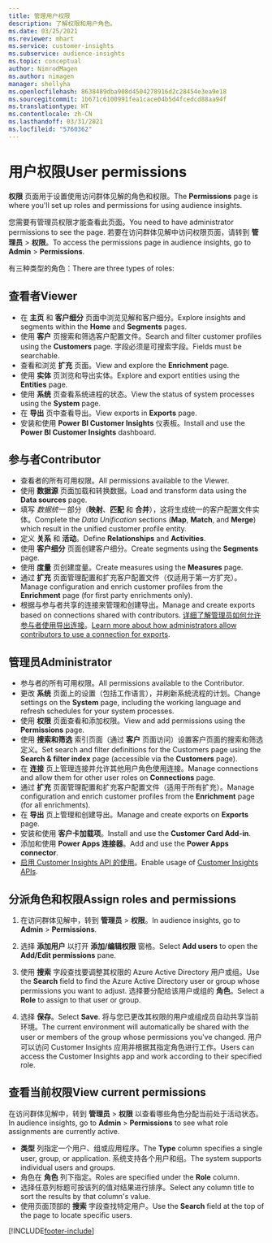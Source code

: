 ```yaml
---
title: 管理用户权限
description: 了解权限和用户角色。
ms.date: 03/25/2021
ms.reviewer: mhart
ms.service: customer-insights
ms.subservice: audience-insights
ms.topic: conceptual
author: NimrodMagen
ms.author: nimagen
manager: shellyha
ms.openlocfilehash: 8638489dba908d4504278916d2c28454e3ea9e18
ms.sourcegitcommit: 1b671c6100991fea1cace04b5d4fcedcd88aa94f
ms.translationtype: HT
ms.contentlocale: zh-CN
ms.lasthandoff: 03/31/2021
ms.locfileid: "5760362"
---
```

# <a name="user-permissions"></a><span data-ttu-id="2ab23-103">用户权限</span><span class="sxs-lookup"><span data-stu-id="2ab23-103">User permissions</span></span>

<span data-ttu-id="2ab23-104">**权限** 页面用于设置使用访问群体见解的角色和权限。</span><span class="sxs-lookup"><span data-stu-id="2ab23-104">The **Permissions** page is where you'll set up roles and permissions for using audience insights.</span></span>

<span data-ttu-id="2ab23-105">您需要有管理员权限才能查看此页面。</span><span class="sxs-lookup"><span data-stu-id="2ab23-105">You need to have administrator permissions to see the page.</span></span> <span data-ttu-id="2ab23-106">若要在访问群体见解中访问权限页面，请转到 **管理员** > **权限**。</span><span class="sxs-lookup"><span data-stu-id="2ab23-106">To access the permissions page in audience insights, go to **Admin** > **Permissions**.</span></span>

<span data-ttu-id="2ab23-107">有三种类型的角色：</span><span class="sxs-lookup"><span data-stu-id="2ab23-107">There are three types of roles:</span></span>

## <a name="viewer"></a><span data-ttu-id="2ab23-108">查看者</span><span class="sxs-lookup"><span data-stu-id="2ab23-108">Viewer</span></span>

- <span data-ttu-id="2ab23-109">在 **主页** 和 **客户细分** 页面中浏览见解和客户细分。</span><span class="sxs-lookup"><span data-stu-id="2ab23-109">Explore insights and segments within the **Home** and **Segments** pages.</span></span>
- <span data-ttu-id="2ab23-110">使用 **客户** 页搜索和筛选客户配置文件。</span><span class="sxs-lookup"><span data-stu-id="2ab23-110">Search and filter customer profiles using the **Customers** page.</span></span> <span data-ttu-id="2ab23-111">字段必须是可搜索字段。</span><span class="sxs-lookup"><span data-stu-id="2ab23-111">Fields must be searchable.</span></span>
- <span data-ttu-id="2ab23-112">查看和浏览 **扩充** 页面。</span><span class="sxs-lookup"><span data-stu-id="2ab23-112">View and explore the **Enrichment** page.</span></span>
- <span data-ttu-id="2ab23-113">使用 **实体** 页浏览和导出实体。</span><span class="sxs-lookup"><span data-stu-id="2ab23-113">Explore and export entities using the **Entities** page.</span></span>
- <span data-ttu-id="2ab23-114">使用 **系统** 页查看系统进程的状态。</span><span class="sxs-lookup"><span data-stu-id="2ab23-114">View the status of system processes  using the **System** page.</span></span>
- <span data-ttu-id="2ab23-115">在 **导出** 页中查看导出。</span><span class="sxs-lookup"><span data-stu-id="2ab23-115">View exports in **Exports** page.</span></span>
- <span data-ttu-id="2ab23-116">安装和使用 **Power BI Customer Insights** 仪表板。</span><span class="sxs-lookup"><span data-stu-id="2ab23-116">Install and use the **Power BI Customer Insights** dashboard.</span></span>

## <a name="contributor"></a><span data-ttu-id="2ab23-117">参与者</span><span class="sxs-lookup"><span data-stu-id="2ab23-117">Contributor</span></span>

- <span data-ttu-id="2ab23-118">查看者的所有可用权限。</span><span class="sxs-lookup"><span data-stu-id="2ab23-118">All permissions available to the Viewer.</span></span>
- <span data-ttu-id="2ab23-119">使用 **数据源** 页面加载和转换数据。</span><span class="sxs-lookup"><span data-stu-id="2ab23-119">Load and transform data using the **Data sources** page.</span></span>
- <span data-ttu-id="2ab23-120">填写 *数据统一* 部分（**映射**、**匹配** 和 **合并**），这将生成统一的客户配置文件实体。</span><span class="sxs-lookup"><span data-stu-id="2ab23-120">Complete the *Data Unification* sections (**Map**, **Match**, and **Merge**) which result in the unified customer profile entity.</span></span>
- <span data-ttu-id="2ab23-121">定义 **关系** 和 **活动**。</span><span class="sxs-lookup"><span data-stu-id="2ab23-121">Define **Relationships** and **Activities**.</span></span>
- <span data-ttu-id="2ab23-122">使用 **客户细分** 页面创建客户细分。</span><span class="sxs-lookup"><span data-stu-id="2ab23-122">Create segments using the **Segments** page.</span></span>
- <span data-ttu-id="2ab23-123">使用 **度量** 页创建度量。</span><span class="sxs-lookup"><span data-stu-id="2ab23-123">Create measures using the **Measures** page.</span></span>
- <span data-ttu-id="2ab23-124">通过 **扩充** 页面管理配置和扩充客户配置文件（仅适用于第一方扩充）。</span><span class="sxs-lookup"><span data-stu-id="2ab23-124">Manage configuration and enrich customer profiles from the **Enrichment** page (for first party enrichments only).</span></span>
- <span data-ttu-id="2ab23-125">根据与参与者共享的连接来管理和创建导出。</span><span class="sxs-lookup"><span data-stu-id="2ab23-125">Manage and create exports based on connections shared with contributors.</span></span> <span data-ttu-id="2ab23-126">[详细了解管理员如何允许参与者使用导出连接](connections.md#allow-contributors-to-use-a-connection-for-exports)。</span><span class="sxs-lookup"><span data-stu-id="2ab23-126">[Learn more about how administrators allow contributors to use a connection for exports](connections.md#allow-contributors-to-use-a-connection-for-exports).</span></span>

## <a name="administrator"></a><span data-ttu-id="2ab23-127">管理员</span><span class="sxs-lookup"><span data-stu-id="2ab23-127">Administrator</span></span>

- <span data-ttu-id="2ab23-128">参与者的所有可用权限。</span><span class="sxs-lookup"><span data-stu-id="2ab23-128">All permissions available to the Contributor.</span></span>
- <span data-ttu-id="2ab23-129">更改 **系统** 页面上的设置（包括工作语言），并刷新系统流程的计划。</span><span class="sxs-lookup"><span data-stu-id="2ab23-129">Change settings on the **System** page, including the working language and refresh schedules for your system processes.</span></span>
- <span data-ttu-id="2ab23-130">使用 **权限** 页面查看和添加权限。</span><span class="sxs-lookup"><span data-stu-id="2ab23-130">View and add permissions using the **Permissions** page.</span></span>
- <span data-ttu-id="2ab23-131">使用 **搜索和筛选** 索引页面（通过 **客户** 页面访问）设置客户页面的搜索和筛选定义。</span><span class="sxs-lookup"><span data-stu-id="2ab23-131">Set search and filter definitions for the Customers page using the **Search & filter index** page (accessible via the **Customers** page).</span></span>
- <span data-ttu-id="2ab23-132">在 **连接** 页上管理连接并允许其他用户角色使用连接。</span><span class="sxs-lookup"><span data-stu-id="2ab23-132">Manage connections and allow them for other user roles on **Connections** page.</span></span>
- <span data-ttu-id="2ab23-133">通过 **扩充** 页面管理配置和扩充客户配置文件（适用于所有扩充）。</span><span class="sxs-lookup"><span data-stu-id="2ab23-133">Manage configuration and enrich customer profiles from the **Enrichment** page (for all enrichments).</span></span>
- <span data-ttu-id="2ab23-134">在 **导出** 页上管理和创建导出。</span><span class="sxs-lookup"><span data-stu-id="2ab23-134">Manage and create exports on **Exports** page.</span></span>
- <span data-ttu-id="2ab23-135">安装和使用 **客户卡加载项**。</span><span class="sxs-lookup"><span data-stu-id="2ab23-135">Install and use the **Customer Card Add-in**.</span></span>
- <span data-ttu-id="2ab23-136">添加和使用 **Power Apps 连接器**。</span><span class="sxs-lookup"><span data-stu-id="2ab23-136">Add and use the **Power Apps connector**.</span></span>
- <span data-ttu-id="2ab23-137">[启用 Customer Insights API 的使用](apis.md)。</span><span class="sxs-lookup"><span data-stu-id="2ab23-137">Enable usage of [Customer Insights APIs](apis.md).</span></span>

## <a name="assign-roles-and-permissions"></a><span data-ttu-id="2ab23-138">分派角色和权限</span><span class="sxs-lookup"><span data-stu-id="2ab23-138">Assign roles and permissions</span></span>

1. <span data-ttu-id="2ab23-139">在访问群体见解中，转到 **管理员** > **权限**。</span><span class="sxs-lookup"><span data-stu-id="2ab23-139">In audience insights, go to **Admin** > **Permissions**.</span></span>

1. <span data-ttu-id="2ab23-140">选择 **添加用户** 以打开 **添加/编辑权限** 窗格。</span><span class="sxs-lookup"><span data-stu-id="2ab23-140">Select **Add users** to open the **Add/Edit permissions** pane.</span></span>

1. <span data-ttu-id="2ab23-141">使用 **搜索** 字段查找要调整其权限的 Azure Active Directory 用户或组。</span><span class="sxs-lookup"><span data-stu-id="2ab23-141">Use the **Search** field to find the Azure Active Directory user or group whose permissions you want to adjust.</span></span> <span data-ttu-id="2ab23-142">选择要分配给该用户或组的 **角色**。</span><span class="sxs-lookup"><span data-stu-id="2ab23-142">Select a **Role** to assign to that user or group.</span></span>

1. <span data-ttu-id="2ab23-143">选择 **保存**。</span><span class="sxs-lookup"><span data-stu-id="2ab23-143">Select **Save**.</span></span> <span data-ttu-id="2ab23-144">将与您已更改其权限的用户或组成员自动共享当前环境。</span><span class="sxs-lookup"><span data-stu-id="2ab23-144">The current environment will automatically be shared with the user or members of the group whose permissions you've changed.</span></span> <span data-ttu-id="2ab23-145">用户可以访问 Customer Insights 应用并根据其指定角色进行工作。</span><span class="sxs-lookup"><span data-stu-id="2ab23-145">Users can access the Customer Insights app and work according to their specified role.</span></span>

## <a name="view-current-permissions"></a><span data-ttu-id="2ab23-146">查看当前权限</span><span class="sxs-lookup"><span data-stu-id="2ab23-146">View current permissions</span></span>

<span data-ttu-id="2ab23-147">在访问群体见解中，转到 **管理员** > **权限** 以查看哪些角色分配当前处于活动状态。</span><span class="sxs-lookup"><span data-stu-id="2ab23-147">In audience insights, go to **Admin** > **Permissions** to see what role assignments are currently active.</span></span>

- <span data-ttu-id="2ab23-148">**类型** 列指定一个用户、组或应用程序。</span><span class="sxs-lookup"><span data-stu-id="2ab23-148">The **Type** column specifies a single user, group, or application.</span></span> <span data-ttu-id="2ab23-149">系统支持各个用户和组。</span><span class="sxs-lookup"><span data-stu-id="2ab23-149">The system supports individual users and groups.</span></span>
- <span data-ttu-id="2ab23-150">角色在 **角色** 列下指定。</span><span class="sxs-lookup"><span data-stu-id="2ab23-150">Roles are specified under the **Role** column.</span></span>
- <span data-ttu-id="2ab23-151">选择任意列标题可按该列的值对结果进行排序。</span><span class="sxs-lookup"><span data-stu-id="2ab23-151">Select any column title to sort the results by that column's value.</span></span>
- <span data-ttu-id="2ab23-152">使用页面顶部的 **搜索** 字段查找特定用户。</span><span class="sxs-lookup"><span data-stu-id="2ab23-152">Use the **Search** field at the top of the page to locate specific users.</span></span>


[!INCLUDE[footer-include](../includes/footer-banner.md)]
